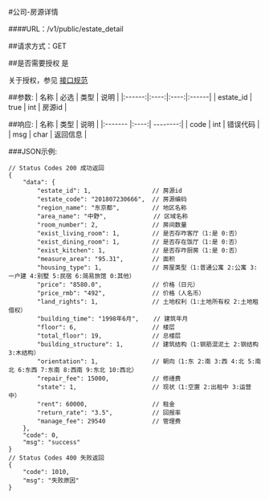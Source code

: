 #公司-房源详情

####URL：/v1/public/estate_detail

##请求方式：GET

##是否需要授权
是

关于授权，参见 [接口规范][1]

##参数:
| 名称 | 必选 | 类型 | 说明 |
|:------:|:----:|:----:|:------|
| estate_id | true | int | 房源id |

##响应:
| 名称  | 类型  | 说明 |
|:------- |:----:| --------:|
| code    | int  |  错误代码 |
| msg     | char |  返回信息 |

###JSON示例:
```
// Status Codes 200 成功返回
{
    "data": {
        "estate_id": 1,                 // 房源id
        "estate_code": "201807230666",  // 房源编码
        "region_name": "东京都",         // 地区名称
        "area_name": "中野",             // 区域名称
        "room_number": 2,               // 房间数量
        "exist_living_room": 1,         // 是否存咋客厅（1:是 0:否）
        "exist_dining_room": 1,         // 是否存在饭厅（1:是 0:否）
        "exist_kitchen": 1,             // 是否存咋厨房（1:是 0:否）
        "measure_area": "95.31",        // 面积
        "housing_type": 1,              // 房屋类型（1:普通公寓 2:公寓 3:一户建 4:别墅 5:民宿 6:简易旅馆 0:其他）
        "price": "8580.0",              // 价格（日元）
        "price_rmb": "492",             // 价格（人名币）
        "land_rights": 1,               // 土地权利（1:土地所有权 2:土地租借权）
        "building_time": "1998年6月",    // 建筑年月
        "floor": 6,                     // 楼层
        "total_floor": 19,              // 总楼层
        "building_structure": 1,        // 建筑结构（1:钢筋混泥土 2:钢结构 3:木结构）
        "orientation": 1,               // 朝向（1:东 2:南 3:西 4:北 5:南北 6:东西 7:东南 8:西南 9:东北 10:西北）
        "repair_fee": 15000,            // 修缮费
        "state": 1,                     // 现状（1:空置 2:出租中 3:运营中）
        "rent": 60000,                  // 租金
        "return_rate": "3.5",           // 回报率
        "manage_fee": 29540             // 管理费
    },
    "code": 0,
    "msg": "success"
}
// Status Codes 400 失败返回
{
    "code": 1010,
    "msg": "失败原因"
}
```
[1]: ../read/auth.html
